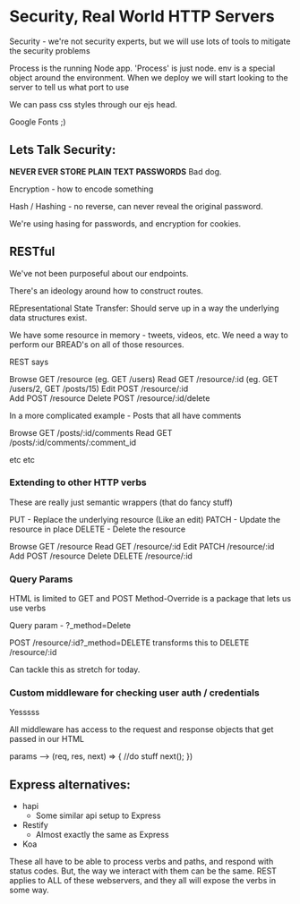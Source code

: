 # Security, Real World HTTP Servers


Security - we're not security experts, but we will use lots of tools to mitigate the security problems

Process is the running Node app. 'Process' is just node. 
  env is a special object around the environment. 
  When we deploy we will start looking to the server to tell us what port to use

We can pass css styles through our ejs head. 

Google Fonts ;)

## Lets Talk Security:

**NEVER EVER STORE PLAIN TEXT PASSWORDS**
  Bad dog.

Encryption - how to encode something

Hash / Hashing - no reverse, can never reveal the original password. 

We're using hasing for passwords, and encryption for cookies. 


## RESTful

We've not been purposeful about our endpoints.

There's an ideology around how to construct routes.

REpresentational State Transfer:
  Should serve up in a way the underlying data structures exist.


  We have some resource in memory - tweets, videos, etc. 
  We need a way to perform our BREAD's on all of those resources.

REST says 

Browse  GET   /resource           (eg. GET /users) 
Read    GET   /resource/:id       (eg. GET /users/2, GET /posts/15)
Edit    POST  /resource/:id   
Add     POST  /resource
Delete  POST  /resource/:id/delete


In a more complicated example - Posts that all have comments

Browse    GET   /posts/:id/comments
Read      GET   /posts/:id/comments/:comment_id

etc etc


### Extending to other HTTP verbs
  These are really just semantic wrappers (that do fancy stuff)

PUT       - Replace the underlying resource (Like an edit)
PATCH     - Update the resource in place
DELETE    - Delete the resource


Browse    GET       /resource
Read      GET       /resource/:id
Edit      PATCH     /resource/:id
Add       POST      /resource
Delete    DELETE    /resource/:id   <!--We don't need to specify in the route -->



### Query Params
HTML is limited to GET and POST
Method-Override is a package that lets us use verbs

Query param - ?_method=Delete

POST /resource/:id?_method=DELETE
  transforms this to
DELETE /resource/:id

Can tackle this as stretch for today.


### Custom middleware for checking user auth / credentials
  Yesssss

All middleware has access to the request and response objects that get passed in our HTML

params --> (req, res, next) => {
  //do stuff
  next();
})


## Express alternatives:

* hapi
  - Some similar api setup to Express
* Restify
  - Almost exactly the same as Express
* Koa

These all have to be able to process verbs and paths, and respond with status codes. But, the way we interact with them can be the same. REST applies to ALL of these webservers, and they all will expose the verbs in some way.